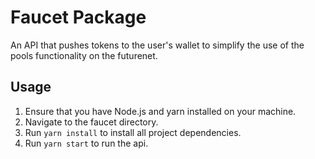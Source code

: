 # Faucet Package

An API that pushes tokens to the user's wallet to simplify the use of the pools functionality on the futurenet.

## Usage

1. Ensure that you have Node.js and yarn installed on your machine.
2. Navigate to the faucet directory.
3. Run `yarn install` to install all project dependencies.
4. Run `yarn start` to run the api.
